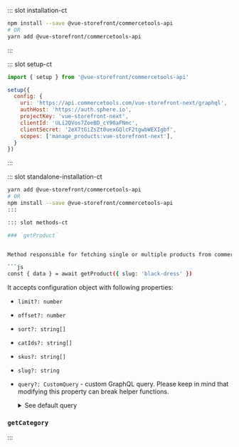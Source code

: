 <ApiClient />

<!-- Installation command -->
::: slot installation-ct
```bash
npm install --save @vue-storefront/commercetools-api
# OR
yarn add @vue-storefront/commercetools-api
```
:::

<!-- Code example for setup method -->

::: slot setup-ct
```javascript
import { setup } from '@vue-storefront/commercetools-api'

setup({
  config: {
    uri: 'https://api.commercetools.com/vue-storefront-next/graphql',
    authHost: 'https://auth.sphere.io',
    projectKey: 'vue-storefront-next',
    clientId: 'ULi2QVos7ZoeBD_cY90aFNmc',
    clientSecret: '2eX7tGiZsZt0uexGQlcF2tgwbWEXIgbf',
    scopes: ['manage_products:vue-storefront-next'],
  }
})
```
:::

<!-- API Client methods -->
::: slot standalone-installation-ct 
```bash
yarn add @vue-storefront/commercetools-api
# OR
npm install --save @vue-storefront/commercetools-api
:::

::: slot methods-ct

### `getProduct`


Method responsible for fetching single or multiple products from commercetools GraphQL API. 

```js
const { data } = await getProduct({ slug: 'black-dress' })
```

It accepts configuration object with following properties:

- `limit?: number`
- `offset?: number`
- `sort?: string[]`
- `catIds?: string[]`
- `skus?: string[]`
- `slug?: string`
- `query?: CustomQuery` - custom GraphQL query. Please keep in mind that modifying this property can break helper functions.
  <details>
  <summary>See default query</summary>
  <p>
  ```
  fragment Images on ProductVariant {
    images {
      url
      label
    }
  }

  fragment Price on ProductVariant {
    price(currency: $currency) {
      value {
        type
        currencyCode
        centAmount
        fractionDigits
      }
    }
  }

  fragment DefaultVariant on ProductVariant {
    sku
    ...Images
    ...Price
  }

  query products(
    $where: String
    $sort: [String!]
    $limit: Int
    $offset: Int
    $skus: [String!]
    $locale: Locale
    $currency: Currency!
  ) {
    products(where: $where, sort: $sort, limit: $limit, offset: $offset, skus: $skus) {
      offset
      count
      total
      results {
        id
        masterData {
          current {
            name(locale: $locale)
            metaTitle(locale: $locale)
            metaKeywords(locale: $locale)
            metaDescription(locale: $locale)
            allVariants {
              ...DefaultVariant
            }
            masterVariant {
              ...DefaultVariant
            }
          }
        }
      }
    }
  }
  ```

  </p>
  </details>  

### `getCategory`
:::
